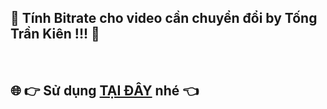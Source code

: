 ## 🚀  Tính Bitrate cho video cần chuyển đổi by Tống Trần Kiên !!! 🚀

<br/>

## 🌐  **👉  Sử dụng [TẠI ĐÂY](https://tongtrankien1605.github.io/bitrate-video) nhé 👈**
